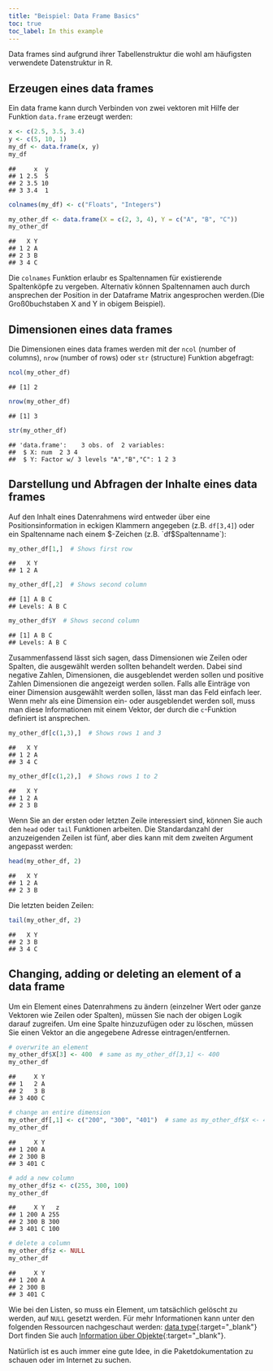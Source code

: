```yaml
---
title: "Beispiel: Data Frame Basics"
toc: true
toc_label: In this example
---
```



Data frames sind aufgrund ihrer Tabellenstruktur die wohl am häufigsten verwendete Datenstruktur in R.

## Erzeugen eines data frames
Ein data frame kann durch Verbinden von zwei vektoren mit Hilfe der Funktion  `data.frame` erzeugt werden:

```r
x <- c(2.5, 3.5, 3.4)
y <- c(5, 10, 1)
my_df <- data.frame(x, y)
my_df
```

```
##     x  y
## 1 2.5  5
## 2 3.5 10
## 3 3.4  1
```

```r
colnames(my_df) <- c("Floats", "Integers")

my_other_df <- data.frame(X = c(2, 3, 4), Y = c("A", "B", "C"))
my_other_df
```

```
##   X Y
## 1 2 A
## 2 3 B
## 3 4 C
```
Die `colnames` Funktion erlaubr es  Spaltennamen für existierende Spaltenköpfe zu vergeben. Alternativ können Spaltennamen auch durch ansprechen der Position in der Dataframe Matrix angesprochen werden.(Die Groß0buchstaben X and Y in obigem Beispiel).


## Dimensionen eines  data frames
Die Dimensionen  eines data frames werden mit der `ncol` (number of columns), 
`nrow` (number of rows) oder  `str` (structure) Funktion abgefragt:

```r
ncol(my_other_df)
```

```
## [1] 2
```

```r
nrow(my_other_df)
```

```
## [1] 3
```

```r
str(my_other_df)
```

```
## 'data.frame':	3 obs. of  2 variables:
##  $ X: num  2 3 4
##  $ Y: Factor w/ 3 levels "A","B","C": 1 2 3
```


## Darstellung und Abfragen der Inhalte eines data frames

Auf den Inhalt eines Datenrahmens wird entweder über eine Positionsinformation 
in eckigen Klammern angegeben (z.B. `df[3,4]`) oder ein Spaltenname nach einem $-Zeichen
(z.B. `df$Spaltenname`):




```r
my_other_df[1,]  # Shows first row
```

```
##   X Y
## 1 2 A
```

```r
my_other_df[,2]  # Shows second column
```

```
## [1] A B C
## Levels: A B C
```

```r
my_other_df$Y  # Shows second column
```

```
## [1] A B C
## Levels: A B C
```


Zusammenfassend lässt sich sagen, dass Dimensionen wie Zeilen oder Spalten, die ausgewählt werden sollten behandelt werden. Dabei sind negative Zahlen, Dimensionen, die ausgeblendet werden sollen und positive Zahlen Dimensionen die angezeigt werden sollen. Falls alle Einträge von
einer Dimension ausgewählt werden sollen, lässt man das Feld einfach leer. Wenn mehr als
eine Dimension ein- oder ausgeblendet werden soll, muss man diese Informationen mit einem 
Vektor, der durch die `c`-Funktion definiert ist ansprechen.

```r
my_other_df[c(1,3),]  # Shows rows 1 and 3
```

```
##   X Y
## 1 2 A
## 3 4 C
```

```r
my_other_df[c(1,2),]  # Shows rows 1 to 2
```

```
##   X Y
## 1 2 A
## 2 3 B
```

Wenn Sie an der ersten oder letzten Zeile interessiert sind, können Sie auch den `head` oder
`tail` Funktionen arbeiten. Die Standardanzahl der anzuzeigenden Zeilen ist fünf, aber dies kann mit dem zweiten Argument angepasst werden:


```r
head(my_other_df, 2)
```

```
##   X Y
## 1 2 A
## 2 3 B
```

Die letzten beiden Zeilen:

```r
tail(my_other_df, 2)
```

```
##   X Y
## 2 3 B
## 3 4 C
```

## Changing, adding or deleting an element of a data frame
Um ein Element eines Datenrahmens zu ändern (einzelner Wert oder ganze
Vektoren wie Zeilen oder Spalten), müssen Sie nach der obigen Logik darauf zugreifen.
Um eine Spalte hinzuzufügen oder zu löschen, müssen Sie einen Vektor an die angegebene Adresse eintragen/entfernen.

```r
# overwrite an element
my_other_df$X[3] <- 400  # same as my_other_df[3,1] <- 400
my_other_df
```

```
##     X Y
## 1   2 A
## 2   3 B
## 3 400 C
```

```r
# change an entire dimension
my_other_df[,1] <- c("200", "300", "401")  # same as my_other_df$X <- 400
my_other_df
```

```
##     X Y
## 1 200 A
## 2 300 B
## 3 401 C
```

```r
# add a new column
my_other_df$z <- c(255, 300, 100)
my_other_df
```

```
##     X Y   z
## 1 200 A 255
## 2 300 B 300
## 3 401 C 100
```

```r
# delete a column
my_other_df$z <- NULL
my_other_df
```

```
##     X Y
## 1 200 A
## 2 300 B
## 3 401 C
```
Wie bei den Listen, so muss ein Element, um tatsächlich gelöscht zu werden, auf `NULL` gesetzt werden.
Für mehr Informationen kann unter den folgenden Ressourcen nachgeschaut werden: [data type](http://www.statmethods.net/input/datatypes.html){:target="_blank"} 
Dort finden Sie auch [Information über Objekte](http://www.statmethods.net/input/contents.html){:target="_blank"}. 

Natürlich ist es auch immer eine gute Idee, in die Paketdokumentation zu schauen oder im Internet zu suchen.
